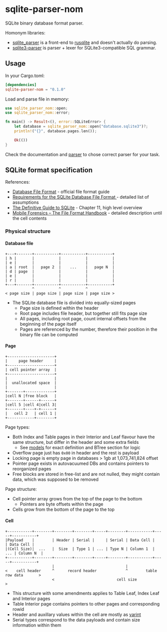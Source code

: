 # sqlite-parser-nom

SQLite binary database format parser.

Homonym libraries:

- [sqlite_parser](https://crates.io/crates/sqlite_parser) is a front-end
  to [rusqlite](https://crates.io/crates/rusqlite) and doesn't actually do parsing.
- [sqlite3-parser](https://crates.io/crates/sqlite3-parser) is parser + lexer for SQLite3-compatible SQL grammar.

## Usage

In your Cargo.toml:

```toml
[dependencies]
sqlite-parser-nom = "0.1.0"
```

Load and parse file in memory:

```rust no_run
use sqlite_parser_nom::open;
use sqlite_parser_nom::error;

fn main() -> Result<(), error::SQLiteError> {
    let database = sqlite_parser_nom::open("database.sqlite3")?;
    println!("{}", database.pages.len());

    Ok(())
}
```

Check the documentation and [parser](./src/parser.rs) to chose correct parser for your task.

## SQLite format specification

References:

- [Database File Format](https://www.sqlite.org/fileformat.html) - official file format guide
- [Requirements for the SQLite Database File Format
  ](http://www.sqlite.org/draft/hlr30000.html) - detailed list of assumptions
- [The Definitive Guide to SQLite](https://link.springer.com/book/10.1007/978-1-4302-3226-1) - Chapter 11,
  high level overview
- [Mobile Forensics – The File Format Handbook](https://link.springer.com/book/10.1007/978-3-030-98467-0) - detailed
  description until the cell contents

### Physical structure

#### Database file

```text
+---+-------+-----------+-----------+-----------+
| h |       |           |           |           |
| e |       |           |           |           |
| a | root  |   page 2  |    ...    |   page N  |
| d | page  |           |           |           |
| e |       |           |           |           |
| r |       |           |           |           |
+---+-------+-----------+-----------+-----------+
            ^           ^           ^
< page size | page size | page size | page size >
```

- The SQLite database file is divided into equally-sized pages
    - Page size is defined within the header
    - Root page includes file header, but together still fits page size
    - All pages, including root page, count internal offsets from the beginning of the page itself
    - Pages are referenced by the number, therefore their position in the binary file can be computed

#### Page

```text
+---------------------+
|     page header     |
+---------------------+
| cell pointer array  |
+---------------------+
|                     |
|  unallocated space  |
|                     |
+-------+-------------+
|cell N |free block   |
+-------+------+------+
|cell 5 |cell 4|cell 3|
+-------+----+-+------+
|   cell 2   | cell 1 |
+------------+--------+
```

Page types:

- Both Index and Table pages in their Interior and Leaf flavour have the same structure, but differ in the header and
  some extra fields
    - See [models](./src/model.rs) for exact definition and BTree section for logic
- Overflow page just has `0x00` in header and the rest is payload
- Locking page is empty page in databases > 1gb at 1,073,741,824 offset
- Pointer page exists in autovacuumed DBs and contains pointers to reorganized pages
- Free blocks are stored in free-list and are not nulled, they might contain data, which was supposed to be removed

Page structure:
- Cell pointer array grows from the top of the page to the bottom
  - Pointers are byte offsets within the page
- Cells grow from the bottom of the page to the top

#### Cell

```text
+-----------+--------+--------+--------+-----+--------+-----------+-----+-----------+
|Payload    |        | Header | Serial |     | Serial | Data Cell |     | Data Cell |
|(Cell Size)|  ...   |  Size  | Type 1 | ... | Type N | Column 1  | ... | Column N  |
+-----------+--------+--------+--------+-----+--------+-----------+-----+-----------+
                     |                                |
<    cell header     ^      record header             ^        table row data       >
                     <                            cell size                         >
```

- This structure with some amendments applies to Table Leaf, Index Leaf and Interior pages
- Table Interior page contains pointers to other pages and corresponding rowid
- Header and auxillary values within the cell are mostly as [varint](https://sqlite.org/src4/doc/trunk/www/varint.wiki)
- Serial types correspond to the data payloads and contain size information within them
